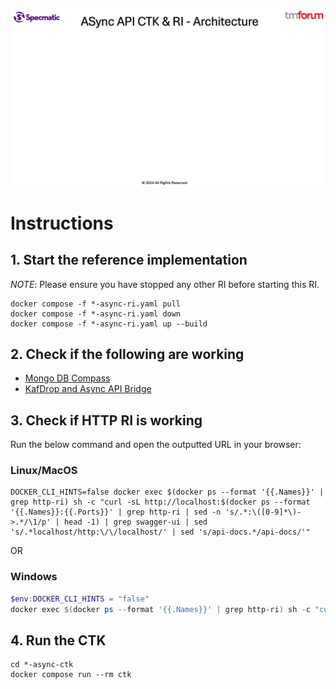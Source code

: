 ![ASync API RI and CTK Architecture](https://github.com/tmforum-rand/async-api-assets/blob/main/TMF-Specmatic-AsyncAPI-RI-CTK-Arch.gif?raw=true)

# Instructions

## 1. Start the reference implementation

*NOTE*: Please ensure you have stopped any other RI before starting this RI.

```shell | powershell
docker compose -f *-async-ri.yaml pull
docker compose -f *-async-ri.yaml down
docker compose -f *-async-ri.yaml up --build
```

## 2. Check if the following are working
* [Mongo DB Compass](http://admin:password@localhost:8081/)
* [KafDrop and Async API Bridge](http://localhost:9000)

## 3. Check if HTTP RI is working
Run the below command and open the outputted URL in your browser:

### Linux/MacOS
```shell
DOCKER_CLI_HINTS=false docker exec $(docker ps --format '{{.Names}}' | grep http-ri) sh -c "curl -sL http://localhost:$(docker ps --format '{{.Names}}:{{.Ports}}' | grep http-ri | sed -n 's/.*:\([0-9]*\)->.*/\1/p' | head -1) | grep swagger-ui | sed 's/.*localhost/http:\/\/localhost/' | sed 's/api-docs.*/api-docs/'"
```
OR

### Windows
```powershell
$env:DOCKER_CLI_HINTS = "false"
docker exec $(docker ps --format '{{.Names}}' | grep http-ri) sh -c "curl -sL http://localhost:$(docker ps --format '{{.Names}}:{{.Ports}}' | grep http-ri | sed -n 's/.*:\([0-9]*\)->.*/\1/p' | head -1) | grep swagger-ui | sed 's/.*localhost/http:\/\/localhost/' | sed 's/api-docs.*/api-docs/'"
```

## 4. Run the CTK
```shell | powershell
cd *-async-ctk
docker compose run --rm ctk
```